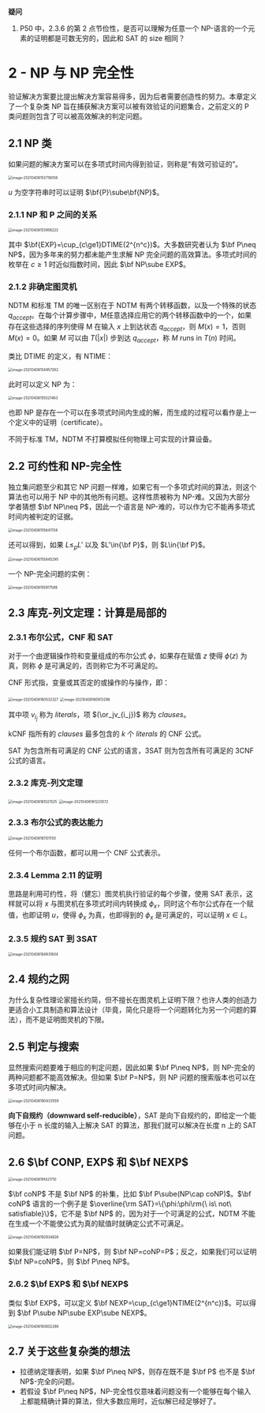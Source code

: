 **疑问**

1. P50 中，2.3.6 的第 2 点节俭性，是否可以理解为任意一个 NP-语言的一个元素的证明都是可数无穷的，因此和 SAT 的 size 相同？

# 2 - NP 与 NP 完全性

验证解决方案要比提出解决方案容易得多，因为后者需要创造性的努力。本章定义了一个复杂类 NP 旨在捕获解决方案可以被有效验证的问题集合，之前定义的 P 类问题则包含了可以被高效解决的判定问题。

## 2.1 NP 类

如果问题的解决方案可以在多项式时间内得到验证，则称是“有效可验证的”。

<img src="note.assets/image-20210406153718058.png" alt="image-20210406153718058" style="zoom:50%;" />

$u$ 为空字符串时可以证明 $\bf{P}\sube\bf{NP}$。

### 2.1.1 NP 和 P 之间的关系

<img src="note.assets/image-20210406153956222.png" alt="image-20210406153956222" style="zoom: 50%;" />

其中 $\bf{EXP}=\cup_{c\ge1}DTIME(2^{n^c})$。大多数研究者认为 $\bf P\neq NP$，因为多年来的努力都未能产生求解 NP 完全问题的高效算法。多项式时间的枚举在 $c\ge1$ 时近似指数时间，因此 $\bf NP\sube EXP$。

### 2.1.2 非确定图灵机

NDTM 和标准 TM 的唯一区别在于 NDTM 有两个转移函数，以及一个特殊的状态 $q_{accept}$。在每个计算步骤中，M任意选择应用它的两个转移函数中的一个，如果存在这些选择的序列使得 M 在输入 $x$ 上到达状态 $q_{accept}$，则 $M(x)=1$，否则 $M(x)=0$。如果 $M$ 可以由 $T(|x|)$ 步到达 $q_{accept}$，称 $M$ runs in $T(n)$ 时间。

类比 DTIME 的定义，有 NTIME：

<img src="note.assets/image-20210406154957262.png" alt="image-20210406154957262" style="zoom:50%;" />

此时可以定义 NP 为：

<img src="note.assets/image-20210406155021463.png" alt="image-20210406155021463" style="zoom: 50%;" />

也即 NP 是存在一个可以在多项式时间内生成的解，而生成的过程可以看作是上一个定义中的证明（certificate）。

不同于标准 TM，NDTM 不打算模拟任何物理上可实现的计算设备。

## 2.2 可约性和 NP-完全性

独立集问题至少和其它 NP 问题一样难，如果它有一个多项式时间的算法，则这个算法也可以用于 NP 中的其他所有问题。这样性质被称为 NP-难。又因为大部分学者猜想 $\bf NP\neq P$，因此一个语言是 NP-难的，可以作为它不能再多项式时间内被判定的证据。

<img src="note.assets/image-20210406155641704.png" alt="image-20210406155641704" style="zoom:50%;" />

还可以得到，如果 $L\le_p L'$ 以及 $L'\in{\bf P}$，则 $L\in{\bf P}$。

<img src="note.assets/image-20210406155845295.png" alt="image-20210406155845295" style="zoom:50%;" />

一个 NP-完全问题的实例：

<img src="note.assets/image-20210406155917588.png" alt="image-20210406155917588" style="zoom:50%;" />

## 2.3 库克-列文定理：计算是局部的

### 2.3.1 布尔公式，CNF 和 SAT

对于一个由逻辑操作符和变量组成的布尔公式 $\phi$，如果存在赋值 $z$ 使得 $\phi(z)$ 为真，则称 $\phi$ 是可满足的，否则称它为不可满足的。

CNF 形式指，变量或其否定的或操作的与操作，即：

<img src="note.assets/image-20210406160532327.png" alt="image-20210406160532327" style="zoom:50%;" />

<img src="note.assets/image-20210406160813298.png" alt="image-20210406160813298" style="zoom: 50%;" />

其中项 $v_{i_j}$ 称为 $literals$，项 $(\or_jv_{i_j})$ 称为 $clauses$。

kCNF 指所有的 $clauses$ 最多包含的 $k$ 个 $literals$ 的 CNF 公式。

SAT 为包含所有可满足的 CNF 公式的语言，3SAT 则为包含所有可满足的 3CNF 公式的语言。

### 2.3.2 库克-列文定理

<img src="note.assets/image-20210406161021525.png" alt="image-20210406161021525" style="zoom: 50%;" />

<img src="note.assets/image-20210406161220572.png" alt="image-20210406161220572" style="zoom: 50%;" />

### 2.3.3 布尔公式的表达能力

<img src="note.assets/image-20210406161101130.png" alt="image-20210406161101130" style="zoom:50%;" />

任何一个布尔函数，都可以用一个 CNF 公式表示。

### 2.3.4 Lemma 2.11 的证明

思路是利用可约性，将（健忘）图灵机执行验证的每个步骤，使用 SAT 表示，这样就可以将 $x$ 与图灵机在多项式时间内转换成 $\phi_x$，同时这个布尔公式存在一个赋值，也即证明 $u$，使得 $\phi_x$ 为真，也即得到的 $\phi_x$ 是可满足的，可以证明 $x\in L$。

### 2.3.5 规约 SAT 到 3SAT

<img src="note.assets/image-20210406184831804.png" alt="image-20210406184831804" style="zoom: 50%;" />

## 2.4 规约之网

为什么复杂性理论家擅长约简，但不擅长在图灵机上证明下限？也许人类的创造力更适合小工具制造和算法设计（毕竟，简化只是将一个问题转化为另一个问题的算法），而不是证明图灵机的下限。

## 2.5 判定与搜索

显然搜索问题要难于相应的判定问题，因此如果 $\bf P\neq NP$，则 NP-完全的两种问题都不能高效解决。但如果 $\bf P=NP$，则 NP 问题的搜索版本也可以在多项式时间内解决。

<img src="note.assets/image-20210406190433559.png" alt="image-20210406190433559" style="zoom:50%;" />

**向下自规约（downward self-reducible）**，SAT 是向下自规约的，即给定一个能够在小于 n 长度的输入上解决 SAT 的算法，那我们就可以解决在长度 n 上的 SAT 问题。

## 2.6 $\bf CONP, EXP$ 和 $\bf NEXP$

<img src="note.assets/image-20210406191421710.png" alt="image-20210406191421710" style="zoom:50%;" />

$\bf coNP$ 不是 $\bf NP$ 的补集，比如 $\bf P\sube(NP\cap coNP)$。$\bf coNP$ 语言的一个例子是 $\overline{\rm SAT}=\{\phi:\phi\rm{\ is\ not\ satisfiable}\}$，它不是 $\bf NP$ 的，因为对于一个可满足的公式，NDTM 不能在生成一个不能使公式为真的赋值时就确定公式不可满足。

<img src="note.assets/image-20210406192934826.png" alt="image-20210406192934826" style="zoom: 50%;" />

如果我们能证明 $\bf P=NP$，则 $\bf NP=coNP=P$；反之，如果我们可以证明 $\bf NP=coNP$，则 $\bf P\neq NP$。

### 2.6.2 $\bf EXP$ 和 $\bf NEXP$

类似 $\bf EXP$，可以定义 $\bf NEXP=\cup_{c\ge1}NTIME(2^{n^c})$。可以得到 $\bf P\sube NP\sube EXP\sube NEXP$。

<img src="note.assets/image-20210406193802288.png" alt="image-20210406193802288" style="zoom:50%;" />

## 2.7 关于这些复杂类的想法

- 拉德纳定理表明，如果 $\bf P\neq NP$，则存在既不是 $\bf P$ 也不是 $\bf NP$-完全的问题。
- 若假设 $\bf P\neq NP$，NP-完全性仅意味着问题没有一个能够在每个输入上都能精确计算的算法，但大多数应用时，近似解已经足够好了。